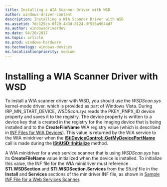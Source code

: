 ```yaml
---
title: Installing a WIA Scanner Driver with WSD
author: windows-driver-content
description: Installing a WIA Scanner Driver with WSD
ms.assetid: 7dc125cb-0f20-4d3d-8124-df556a9644d7
ms.author: windowsdriverdev
ms.date: 04/20/2017
ms.topic: article
ms.prod: windows-hardware
ms.technology: windows-devices
ms.localizationpriority: medium
---
```


# Installing a WIA Scanner Driver with WSD


To install a WIA scanner driver with WSD, you should use the *WSDScan.sys* kernel-mode driver, which is provided as part of Windows Vista. During IRP\_MN\_START\_DEVICE, *WSDScan.sys* reads the PKEY\_PNPX\_ID device property and saves it to the registry. The device property is written to a device key that is created in the registry for the imaging device that is being installed and to the **CreateFileName** WIA registry value (which is described in [INF Files for WIA Devices](inf-files-for-wia-devices.md)). This value is returned by the WIA service to the WIA minidriver when the [**IStiDeviceControl::GetMyDevicePortName**](https://msdn.microsoft.com/library/windows/hardware/ff542944) call is made during the [**IStiUSD::Initialize**](https://msdn.microsoft.com/library/windows/hardware/ff543824) method.

A WIA minidriver for a web service scanner that is using *WSDScan.sys* has its **CreateFileName** value initialized when the device is installed. To initialize this value, the INF file for the WIA minidriver must reference **STI.WSDSection** and **STI.WSDSection.Services** from the *Sti.inf* file in the **Install** and **Services** sections of the minidriver INF file, as shown in [Sample INF File for a Web Services Scanner](sample-inf-file-for-a-web-services-scanner.md).

 

 




